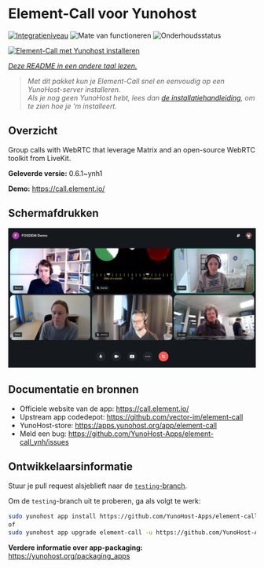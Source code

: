 <!--
NB: Deze README is automatisch gegenereerd door <https://github.com/YunoHost/apps/tree/master/tools/readme_generator>
Hij mag NIET handmatig aangepast worden.
-->

# Element-Call voor Yunohost

[![Integratieniveau](https://dash.yunohost.org/integration/element-call.svg)](https://ci-apps.yunohost.org/ci/apps/element-call/) ![Mate van functioneren](https://ci-apps.yunohost.org/ci/badges/element-call.status.svg) ![Onderhoudsstatus](https://ci-apps.yunohost.org/ci/badges/element-call.maintain.svg)

[![Element-Call met Yunohost installeren](https://install-app.yunohost.org/install-with-yunohost.svg)](https://install-app.yunohost.org/?app=element-call)

*[Deze README in een andere taal lezen.](./ALL_README.md)*

> *Met dit pakket kun je Element-Call snel en eenvoudig op een YunoHost-server installeren.*  
> *Als je nog geen YunoHost hebt, lees dan [de installatiehandleiding](https://yunohost.org/install), om te zien hoe je 'm installeert.*

## Overzicht

Group calls with WebRTC that leverage Matrix and an open-source WebRTC toolkit from LiveKit.


**Geleverde versie:** 0.6.1~ynh1

**Demo:** <https://call.element.io/>

## Schermafdrukken

![Schermafdrukken van Element-Call](./doc/screenshots/screenshot.jpg)

## Documentatie en bronnen

- Officiele website van de app: <https://call.element.io/>
- Upstream app codedepot: <https://github.com/vector-im/element-call>
- YunoHost-store: <https://apps.yunohost.org/app/element-call>
- Meld een bug: <https://github.com/YunoHost-Apps/element-call_ynh/issues>

## Ontwikkelaarsinformatie

Stuur je pull request alsjeblieft naar de [`testing`-branch](https://github.com/YunoHost-Apps/element-call_ynh/tree/testing).

Om de `testing`-branch uit te proberen, ga als volgt te werk:

```bash
sudo yunohost app install https://github.com/YunoHost-Apps/element-call_ynh/tree/testing --debug
of
sudo yunohost app upgrade element-call -u https://github.com/YunoHost-Apps/element-call_ynh/tree/testing --debug
```

**Verdere informatie over app-packaging:** <https://yunohost.org/packaging_apps>
